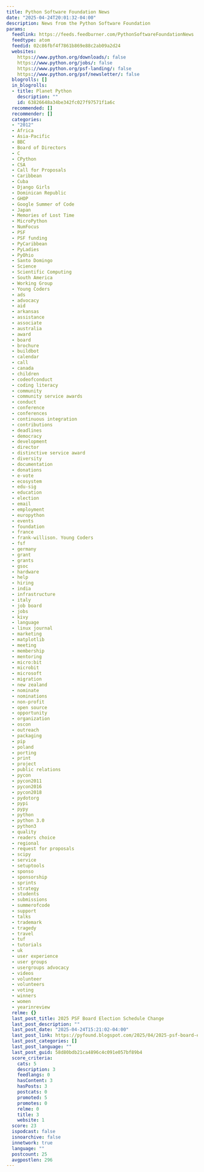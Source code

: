 ```yaml
---
title: Python Software Foundation News
date: "2025-04-24T20:01:32-04:00"
description: News from the Python Software Foundation
params:
  feedlink: https://feeds.feedburner.com/PythonSoftwareFoundationNews
  feedtype: atom
  feedid: 02c86fbf4f7861b869e88c2ab09a2d24
  websites:
    https://www.python.org/downloads/: false
    https://www.python.org/jobs/: false
    https://www.python.org/psf-landing/: false
    https://www.python.org/psf/newsletter/: false
  blogrolls: []
  in_blogrolls:
  - title: Planet Python
    description: ""
    id: 63826648a34be342fc027f97571f1a6c
  recommended: []
  recommender: []
  categories:
  - "2012"
  - Africa
  - Asia-Pacific
  - BBC
  - Board of Directors
  - C
  - CPython
  - CSA
  - Call for Proposals
  - Caribbean
  - Cuba
  - Django Girls
  - Dominican Republic
  - GHOP
  - Google Summer of Code
  - Japan
  - Memories of Lost Time
  - MicroPython
  - NumFocus
  - PSF
  - PSF funding
  - PyCaribbean
  - PyLadies
  - PyOhio
  - Santo Domingo
  - Science
  - Scientific Computing
  - South America
  - Working Group
  - Young Coders
  - ads
  - advocacy
  - aid
  - arkansas
  - assistance
  - associate
  - australia
  - award
  - board
  - brochure
  - buildbot
  - calendar
  - call
  - canada
  - children
  - codeofconduct
  - coding literacy
  - community
  - community service awards
  - conduct
  - conference
  - conferences
  - continuous integration
  - contributions
  - deadlines
  - democracy
  - development
  - director
  - distinctive service award
  - diversity
  - documentation
  - donations
  - e-vote
  - ecosystem
  - edu-sig
  - education
  - election
  - email
  - employment
  - europython
  - events
  - foundation
  - france
  - frank-willison. Young Coders
  - fsf
  - germany
  - grant
  - grants
  - gsoc
  - hardware
  - help
  - hiring
  - india
  - infrastructure
  - italy
  - job board
  - jobs
  - kivy
  - language
  - linux journal
  - marketing
  - matplotlib
  - meeting
  - membership
  - mentoring
  - micro:bit
  - microbit
  - microsoft
  - migration
  - new zealand
  - nominate
  - nominations
  - non-profit
  - open source
  - opportunity
  - organization
  - oscon
  - outreach
  - packaging
  - pip
  - poland
  - porting
  - print
  - project
  - public relations
  - pycon
  - pycon2011
  - pycon2016
  - pycon2018
  - pydotorg
  - pypi
  - pypy
  - python
  - python 3.0
  - python3
  - quality
  - readers choice
  - regional
  - request for proposals
  - scipy
  - service
  - setuptools
  - sponso
  - sponsorship
  - sprints
  - strategy
  - students
  - submissions
  - summerofcode
  - support
  - talks
  - trademark
  - tragedy
  - travel
  - tuf
  - tutorials
  - uk
  - user experience
  - user groups
  - usergroups advocacy
  - videos
  - volunteer
  - volunteers
  - voting
  - winners
  - women
  - yearinreview
  relme: {}
  last_post_title: 2025 PSF Board Election Schedule Change
  last_post_description: ""
  last_post_date: "2025-04-24T15:21:02-04:00"
  last_post_link: https://pyfound.blogspot.com/2025/04/2025-psf-board-election-schedule-change.html
  last_post_categories: []
  last_post_language: ""
  last_post_guid: 58d80bdb21ca4896c4c091e057bf89b4
  score_criteria:
    cats: 5
    description: 3
    feedlangs: 0
    hasContent: 3
    hasPosts: 3
    postcats: 0
    promoted: 5
    promotes: 0
    relme: 0
    title: 3
    website: 1
  score: 23
  ispodcast: false
  isnoarchive: false
  innetwork: true
  language: ""
  postcount: 25
  avgpostlen: 296
---
```

